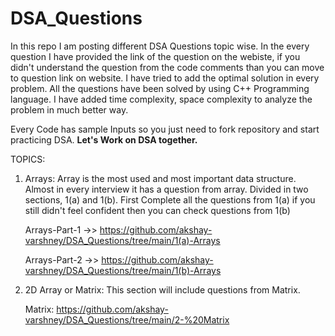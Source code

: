 # DSA_Questions
In this repo I am posting different DSA Questions topic wise. In the every question I have provided the link of the question on the webiste, if you didn't understand the question from the code comments than you can move to question link on website.
I have tried to add the optimal solution in every problem. All the questions have been solved by using C++ Programming language. I have added time complexity, space complexity to analyze the problem in much better way. 

Every Code has sample Inputs so you just need to fork repository and start practicing DSA. <b>Let's Work on DSA together.</b>

TOPICS:
1. Arrays: Array is the most used and most important data structure. Almost in every interview it has a question from array. 
Divided in two sections, 1(a) and 1(b). First Complete all the questions from 1(a) if you still didn't feel confident then you can check questions from 1(b)

      Arrays-Part-1 ->> https://github.com/akshay-varshney/DSA_Questions/tree/main/1(a)-Arrays

    Arrays-Part-2 ->> https://github.com/akshay-varshney/DSA_Questions/tree/main/1(b)-Arrays

2. 2D Array or Matrix: This section will include questions from Matrix.

    Matrix: https://github.com/akshay-varshney/DSA_Questions/tree/main/2-%20Matrix
  
